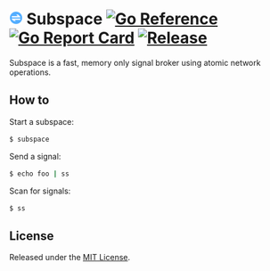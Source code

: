 # ![](assets/inline.png) Subspace [![Go Reference](https://pkg.go.dev/badge/github.com/cuhsat/subspace.svg)](https://pkg.go.dev/github.com/cuhsat/subspace) [![Go Report Card](https://goreportcard.com/badge/github.com/cuhsat/subspace?style=flat-square)](https://goreportcard.com/report/github.com/cuhsat/subspace) [![Release](https://img.shields.io/github/release/cuhsat/subspace.svg?style=flat-square)](https://github.com/cuhsat/subspace/releases/latest)
Subspace is a fast, memory only signal broker using atomic network operations.

## How to
Start a subspace:
```sh
$ subspace
```

Send a signal:
```sh
$ echo foo | ss
```

Scan for signals:
```sh
$ ss
```

## License
Released under the [MIT License](LICENSE).
